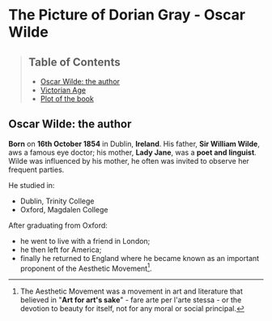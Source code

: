 **The Picture of Dorian Gray - Oscar Wilde**
===
> ## **Table of Contents**
> + [Oscar Wilde: the author](#author)
> + [Victorian Age](#victorian-age)
> + [Plot of the book](#plot)
## **Oscar Wilde: the author**
**Born** on **16th October 1854** in Dublin, **Ireland**. His father, **Sir William Wilde**, aws a famous eye doctor; his mother, **Lady Jane**, was a **poet and linguist**. Wilde was influenced by his mother, he often was invited to observe her frequent parties.

He studied in:
+ Dublin, Trinity College
+ Oxford, Magdalen College

After graduating from Oxford:
+ he went to live with a friend in London;
+ he then left for America;
+ finally he returned to England where he became known as an important proponent of the Aesthetic Movement[^1].
  
[^1]: The Aesthetic Movement was a movement in art and literature that believed in "**Art for art's sake**" - fare arte per l'arte stessa - or the devotion to beauty for itself, not for any moral or social principal.